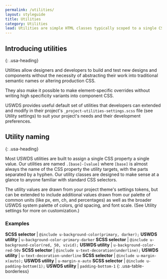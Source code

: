 ```yaml
---
permalink: /utilities/
layout: styleguide
title: Utilities
category: Utilities
lead: Utilities are simple HTML classes typically scoped to a single CSS property like `border-style` or `background-color`. Utilities can be used additively to style an object from scratch or to override a style defined in component CSS.
---
```


## Introducing utilities
{: .usa-heading}

Utilities allow designers and developers to build and test new designs and components without the necessity of abstracting their work into traditional semantic names or altering production CSS.

They also make it possible to make element-specific overrides without writing high specificity variants into component CSS.

USWDS provides useful default set of utilities that developers can extended and modify in their project's `_project-utilities-settings.scss` file (see Utility settings) to suit your project's needs and their development preferences.

## Utility naming
{: .usa-heading}

Most USWDS utilities are built to assign a single CSS property a single value. Our utilities are named `.[base]-[value]` where `[base]` is almost always the name of the CSS property the utility targets, with the parts separated by a hyphen. Our utility classes are designed to make sense at a glance to anyone familiar with standard CSS selectors.

The utility values are drawn from your project theme's settings tokens, but can be extended to include additional values drawn from our palette of common units (like px, em, ch, and percentages) as well as the broader USWDS system palette of colors, grid spacing, and font scale. (See Utility settings for more on customization.)

### Examples

**SCSS selector** | `@include u-background-color(primary, darker);`
**USWDS utility** | `u-background-color-primary-darker`
**SCSS selector** | `@include u-background-color(red, 50, vivid);`
**USWDS utility** | `u-background-color-red-50v`
**SCSS selector** | `@include u-text-decoration(underline);`
**USWDS utility** | `u-text-decoration-underline`
**SCSS selector** | `@include u-margin-x(auto);`
**USWDS utility** | `u-margin-x-auto`
**SCSS selector** | `@include u-padding-bottom(1);`
**USWDS utility** | `padding-bottom-1`
{: .usa-table-borderless}


